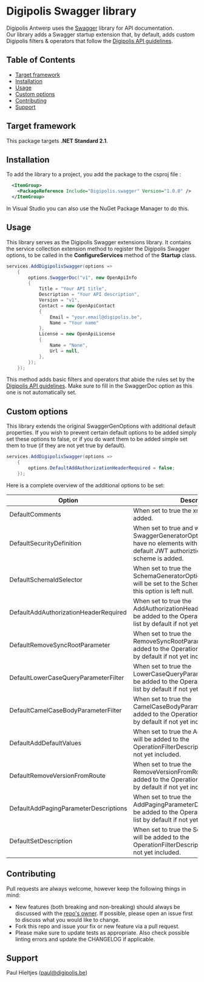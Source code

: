 # Digipolis Swagger library

Digipolis Antwerp uses the [Swagger](https://swagger.io) library for API documentation.  
Our library adds a Swagger startup extension that, by default, adds custom Digipolis filters & operators that follow the [Digipolis API guidelines](https://acpaas-api.digipolis.be#/).

## Table of Contents

<!-- START doctoc generated TOC please keep comment here to allow auto update -->
<!-- DON'T EDIT THIS SECTION, INSTEAD RE-RUN doctoc TO UPDATE -->


- [Target framework](#target-framework)
- [Installation](#installation)
- [Usage](#usage)
- [Custom options](#custom-options)
- [Contributing](#contributing)
- [Support](#support)

<!-- END doctoc generated TOC please keep comment here to allow auto update -->

## Target framework

This package targets **.NET Standard 2.1**.

## Installation

To add the library to a project, you add the package to the csproj file :

```xml
  <ItemGroup>
    <PackageReference Include="Digipolis.swagger" Version="1.0.0" />
  </ItemGroup>
```

In Visual Studio you can also use the NuGet Package Manager to do this.

## Usage

This library serves as the Digipolis Swagger extensions library. It contains the service collection extension method to register the 
Digipolis Swagger options, to be called in the **ConfigureServices** method of the **Startup** class.

```csharp  
services.AddDigipolisSwagger(options =>
    {
        options.SwaggerDoc("v1", new OpenApiInfo
        {
            Title = "Your API title",
            Description = "Your API description",
            Version = "v1",
            Contact = new OpenApiContact
            {
                Email = "your.email@digipolis.be",
                Name = "Your name"
            },
            License = new OpenApiLicense
            {
                Name = "None",
                Url = null,
            },
        });
    });
```

This method adds basic filters and operators that abide the rules set by the [Digipolis API guidelines](https://acpaas-api.digipolis.be#/).
Make sure to fill in the SwaggerDoc option as this one is not automatically set.

## Custom options
This library extends the original SwaggerGenOptions with additional default properties. If you wish to prevent certain default options to be added simply set these options to false, or if you do want them to be added simple set them to true (if they are not yet true by default).

```csharp  
services.AddDigipolisSwagger(options =>
    {
        options.DefaultAddAuthorizationHeaderRequired = false;
    });
```

Here is a complete overview of the additional options to be set:

| Option                                | Description                                                  | Default |
| ------------------------------------- | ------------------------------------------------------------ | ------- |
| DefaultComments                       | When set to true the xml documents will be added.            | true    |
| DefaultSecurityDefinition             | When set to true and when the SwaggerGeneratorOptions.SecuritySchemes have no elements with key 'Bearer' then the default JWT authoriztion header security scheme is added. | true    |
| DefaultSchemaIdSelector               | When set to true the SchemaGeneratorOptions.SchemaIdSelector will be set to the SchemaIdSelector when this option is left null. | true    |
| DefaultAddAuthorizationHeaderRequired | When set to true the AddAuthorizationHeaderRequired class will be added to the OperationFilterDescriptors list by default if not yet included. | true    |
| DefaultRemoveSyncRootParameter        | When set to true the RemoveSyncRootParameter class will be added to the OperationFilterDescriptors list by default if not yet included. | true    |
| DefaultLowerCaseQueryParameterFilter  | When set to true the LowerCaseQueryParameterFilter class will be added to the OperationFilterDescriptors list by default if not yet included. | true    |
| DefaultCamelCaseBodyParameterFilter   | When set to true the CamelCaseBodyParameterFilter class will be added to the OperationFilterDescriptors list by default if not yet included. | true    |
| DefaultAddDefaultValues               | When set to true the AddDefaultValues class will be added to the OperationFilterDescriptors list by default if not yet included. | true    |
| DefaultRemoveVersionFromRoute         | When set to true the RemoveVersionFromRoute class will be added to the OperationFilterDescriptors list by default if not yet included. | true    |
| DefaultAddPagingParameterDescriptions | When set to true the AddPagingParameterDescriptions class will be added to the OperationFilterDescriptors list by default if not yet included. | true    |
| DefaultSetDescription                 | When set to true the SetDescription class will be added to the OperationFilterDescriptors list by default if not yet included. | true    |


## Contributing

Pull requests are always welcome, however keep the following things in mind:

- New features (both breaking and non-breaking) should always be discussed with the [repo's owner](#support). If possible, please open an issue first to discuss what you would like to change.
- Fork this repo and issue your fix or new feature via a pull request.
- Please make sure to update tests as appropriate. Also check possible linting errors and update the CHANGELOG if applicable.

## Support

Paul Hieltjes (<paul@digipolis.be>)
